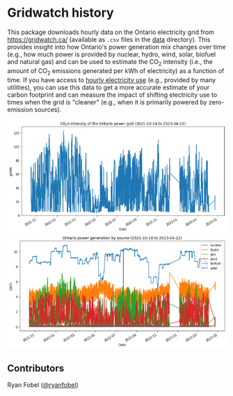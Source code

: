 # Gridwatch history

This package downloads hourly data on the Ontario electricity grid from https://gridwatch.ca/ (available as `.csv` files in the [data](https://github.com/ryanfobel/gridwatch-history/blob/main/data/) directory). This provides insight into how Ontario's power generation mix changes over time (e.g., how much power is provided by nuclear, hydro, wind, solar, biofuel and natural gas) and can be used to estimate the CO<sub>2</sub> intensity (i.e., the amount of CO<sub>2</sub> emissions generated per kWh of electricity) as a function of time. If you have access to [hourly electricity use](https://github.com/ryanfobel/utility-bill-scraper) (e.g., provided by many utilities), you can use this data to get a more accurate estimate of your carbon footprint and can measure the impact of shifting electricity use to times when the grid is "cleaner" (e.g., when it is primarily powered by zero-emission sources).

![CO2 intensity](notebooks/images/ontario_co2_intensity.png)
![Power generation by source](notebooks/images/ontario_power_generation_by_source.png)

## Contributors

Ryan Fobel ([@ryanfobel](https://github.com/ryanfobel))
